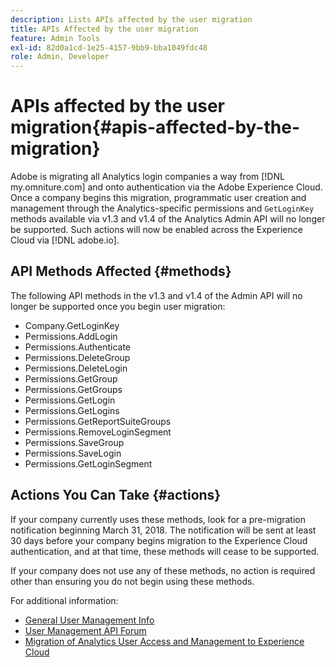 ```yaml
---
description: Lists APIs affected by the user migration
title: APIs Affected by the user migration
feature: Admin Tools
exl-id: 82d0a1cd-1e25-4157-9bb9-bba1049fdc48
role: Admin, Developer
---
```

# APIs affected by the user migration{#apis-affected-by-the-migration}

Adobe is migrating all Analytics login companies a way from [!DNL my.omniture.com] and onto authentication via the Adobe Experience Cloud. Once a company begins this migration, programmatic user creation and management through the Analytics-specific permissions and `GetLoginKey` methods available via v1.3 and v1.4 of the Analytics Admin API will no longer be supported. Such actions will now be enabled across the Experience Cloud via [!DNL adobe.io].

## API Methods Affected {#methods}

The following API methods in the v1.3 and v1.4 of the Admin API will no longer be supported once you begin user migration:

* Company.GetLoginKey 
* Permissions.AddLogin 
* Permissions.Authenticate 
* Permissions.DeleteGroup 
* Permissions.DeleteLogin 
* Permissions.GetGroup 
* Permissions.GetGroups 
* Permissions.GetLogin 
* Permissions.GetLogins 
* Permissions.GetReportSuiteGroups 
* Permissions.RemoveLoginSegment 
* Permissions.SaveGroup 
* Permissions.SaveLogin 
* Permissions.GetLoginSegment

## Actions You Can Take {#actions}

If your company currently uses these methods, look for a pre-migration notification beginning March 31, 2018. The notification will be sent at least 30 days before your company begins migration to the Experience Cloud authentication, and at that time, these methods will cease to be supported.

If your company does not use any of these methods, no action is required other than ensuring you do not begin using these methods.

For additional information:

* [General User Management Info](https://helpx.adobe.com/enterprise/help/users.html)
* [User Management API Forum](https://community.adobe.com/t5/enterprise-teams/bd-p/enterprise-and-teams)
* [Migration of Analytics User Access and Management to Experience Cloud](/help/admin/tools/user-management2/user-migration/c-migration-tool.md)
